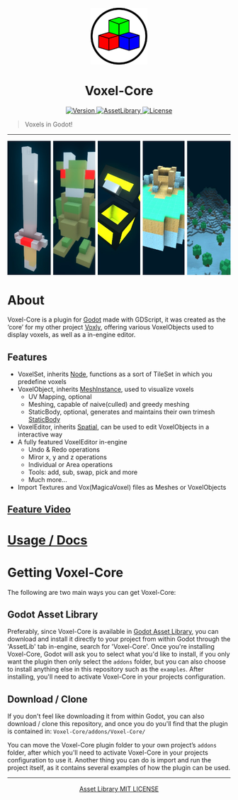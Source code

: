 <p align="center">
	<a>
		<img width="128px" src="./assets/VoxelCore.svg?sanitize=true" alt="" />
		<h1 align="center">
			Voxel-Core
		</h1>
	</a>
</p>


<p align="center">
	<a href="https://github.com/ClarkThyLord/Voxel-Core/releases">
		<img src="https://img.shields.io/badge/Version-2.0.3-green.svg" alt="Version">
	</a>
	<a href="https://godotengine.org/asset-library/asset/465">
		<img src="https://img.shields.io/badge/Godot-AssetLibrary-blue.svg?logo=data:image/png;base64,iVBORw0KGgoAAAANSUhEUgAAABAAAAAQCAYAAAAf8/9hAAAAAXNSR0IArs4c6QAAAARnQU1BAACxjwv8YQUAAAAJcEhZcwAADsMAAA7DAcdvqGQAAAAYdEVYdFNvZnR3YXJlAHBhaW50Lm5ldCA0LjEuNv1OCegAAACZSURBVDhPzYzBDYMwEAQt0VjCJxWkq1TBkybyIU3kw58iAJ1vF1bmUBLEIyONbN/tOp3O7fGcTDwz0WwXhiMR2cJlWYjU/EIZ+sZ721aoH/sAVYfD7j1MhgapMcoOVYfD66XOGizx5I5ZVB0OGdQ37/qxiarD4S+i6uSvAQPNq1/kTEHV0QDvkbpHdUWDn0RlSxQuRfRvSGkGI8iOwHqmdCcAAAAASUVORK5CYII=" alt="AssetLibrary">
	</a>
	<a href="https://github.com/ClarkThyLord/Voxel-Core/blob/master/LICENSE">
		<img src="https://img.shields.io/badge/License-MIT-brightgreen.svg" alt="License">
	</a>
</p>

> Voxels in Godot!

---


<img src="./assets/promo.jpg" alt="" align="center"/>

# About
Voxel-Core is a plugin for [Godot](https://github.com/godotengine/godot) made with GDScript, it was created as the ‘core’ for my other project [Voxly](https://github.com/ClarkThyLord/Voxly), offering various VoxelObjects used to display voxels, as well as a in-engine editor.

## Features
- VoxelSet, inherits [Node](https://docs.godotengine.org/en/latest/classes/class_node.html), functions as a sort of TileSet in which you predefine voxels
- VoxelObject, inherits [MeshInstance](https://docs.godotengine.org/en/latest/classes/class_meshinstance.html), used to visualize voxels
	- UV Mapping, optional
	- Meshing, capable of naive(culled) and greedy meshing
	- StaticBody, optional, generates and maintains their own trimesh [StaticBody](https://docs.godotengine.org/en/latest/classes/class_staticbody.html)
- VoxelEditor, inherits [Spatial](https://docs.godotengine.org/en/latest/classes/class_spatial.html), can be used to edit VoxelObjects in a interactive way
- A fully featured VoxelEditor in-engine
	- Undo & Redo operations
	- Miror x, y and z operations
	- Individual or Area operations
	- Tools: add, sub, swap, pick and more
	- Much more...
- Import Textures and Vox(MagicaVoxel) files as Meshes or VoxelObjects

## [Feature Video](https://youtu.be/CLgzs6Z6BhA)

# [Usage / Docs](https://github.com/ClarkThyLord/Voxel-Core/wiki)


# Getting Voxel-Core
The following are two main ways you can get Voxel-Core:

## Godot Asset Library
Preferably, since Voxel-Core is available in [Godot Asset Library](https://godotengine.org/asset-library/asset/465), you can download and install it directly to your project from within Godot through the 'AssetLib' tab in-engine, search for 'Voxel-Core'. Once you're installing Voxel-Core, Godot will ask you to select what you'd like to install, if you only want the plugin then only select the `addons` folder, but you can also choose to install anything else in this repository such as the `examples`. After installing, you'll need to activate Voxel-Core in your projects configuration.

## Download / Clone
If you don't feel like downloading it from within Godot, you can also download / clone this repository, and once you do you'll find that the plugin is contained in: `Voxel-Core/addons/Voxel-Core/`


You can move the Voxel-Core plugin folder to your own project’s `addons` folder, after which you'll need to activate Voxel-Core in your projects configuration to use it. Another thing you can do is import and run the project itself, as it contains several examples of how the plugin can be used.

---

<p align="center">
	<a href="https://godotengine.org/asset-library/asset/465" style="vertical-align: middle;">
		Asset Library
	</a>
	<a href="https://github.com/ClarkThyLord/Voxel-Core/blob/master/LICENSE" style="vertical-align: middle;">
		MIT LICENSE
	</a>
</p>
